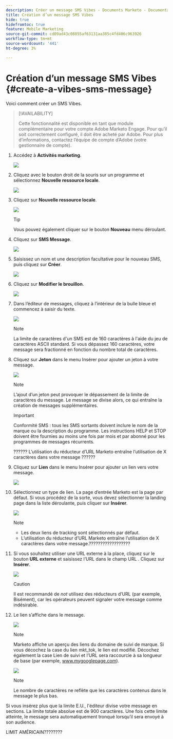 ```yaml
---
description: Créer un message SMS Vibes - Documents Marketo - Documentation du produit
title: Création d’un message SMS Vibes
hide: true
hidefromtoc: true
feature: Mobile Marketing
source-git-commit: cd09ad43c08855af63131aa385c4fd406c963926
workflow-type: tm+mt
source-wordcount: '441'
ht-degree: 3%

---
```


# Création d’un message SMS Vibes {#create-a-vibes-sms-message}

Voici comment créer un SMS Vibes.

>[!AVAILABILITY]
>
>Cette fonctionnalité est disponible en tant que module complémentaire pour votre compte Adobe Marketo Engage. Pour qu’il soit correctement configuré, il doit être acheté par Adobe. Pour plus d’informations, contactez l’équipe de compte d’Adobe (votre gestionnaire de compte).

1. Accédez à **Activités marketing**.

   ![](assets/mobile-right-click-hand.jpg)

1. Cliquez avec le bouton droit de la souris sur un programme et sélectionnez **Nouvelle ressource locale**.

   ![](assets/mobile-right-click-hand.jpg)

1. Cliquez sur **Nouvelle ressource locale**.

   ![](assets/new-local-asset-hand.jpg)

   >[!TIP]
   >
   >Vous pouvez également cliquer sur le bouton **Nouveau** menu déroulant.

1. Cliquez sur **SMS Message**.

   ![](assets/new-local-asset-selection-hand.jpg)

1. Saisissez un nom et une description facultative pour le nouveau SMS, puis cliquez sur **Créer**.

   ![](assets/new-sms-message-offer-ends-soon-hands.jpg)

1. Cliquez sur **Modifier le brouillon**.

   ![](assets/edit-draft-hand.jpg)

1. Dans l’éditeur de messages, cliquez à l’intérieur de la bulle bleue et commencez à saisir du texte.

   ![](assets/message-text-pencil.jpg)

   >[!NOTE]
   >
   >La limite de caractères d&#39;un SMS est de 160 caractères à l&#39;aide du jeu de caractères ASCII standard. Si vous dépassez 160 caractères, votre message sera fractionné en fonction du nombre total de caractères.

1. Cliquez sur **Jeton** dans le menu Insérer pour ajouter un jeton à votre message.

   ![](assets/add-token-real-hand.jpg)

   >[!NOTE]
   >
   >L’ajout d’un jeton peut provoquer le dépassement de la limite de caractères du message. Le message se divise alors, ce qui entraîne la création de messages supplémentaires.

   >[!IMPORTANT]
   >
   >Conformité SMS : tous les SMS sortants doivent inclure le nom de la marque ou la description du programme. Les instructions HELP et STOP doivent être fournies au moins une fois par mois et par abonné pour les programmes de messages récurrents.

   ?????? L’utilisation du réducteur d’URL Marketo entraîne l’utilisation de X caractères dans votre message ??????

1. Cliquez sur **Lien** dans le menu Insérer pour ajouter un lien vers votre message.

   ![](assets/full-message-link-hand.jpg)

1. Sélectionnez un type de lien. La page d’entrée Marketo est la page par défaut. Si vous procédez de la sorte, vous devez sélectionner la landing page dans la liste déroulante, puis cliquer sur **Insérer**.

   ![](assets/insert-link-real-hands.jpg)

   >[!NOTE]
   >
   >* Les deux liens de tracking sont sélectionnés par défaut.
   >* L’utilisation du réducteur d’URL Marketo entraîne l’utilisation de X caractères dans votre message.??????????????????

1. Si vous souhaitez utiliser une URL externe à la place, cliquez sur le bouton **URL externe** et saisissez l’URL dans le champ URL . Cliquez sur **Insérer**.

   ![](assets/insert-link-url-hands.jpg)

   >[!CAUTION]
   >
   >Il est recommandé de _not_ utilisez des réducteurs d’URL (par exemple, Bisément), car les opérateurs peuvent signaler votre message comme indésirable.

1. Le lien s’affiche dans le message.

   ![](assets/link-added.jpg)

   >[!NOTE]
   >
   >Marketo affiche un aperçu des liens du domaine de suivi de marque. Si vous décochez la case du lien mkt_tok, le lien est modifié. Décochez également la case Lien de suivi et l’URL sera raccourcie à sa longueur de base (par exemple, www.mygooglepage.com).

   ![](assets/image2016-7-27-16-3a20-3a16.png)

   >[!NOTE]
   >
   >Le nombre de caractères ne reflète que les caractères contenus dans le message le plus bas.

Si vous insérez plus que la limite E.U., l&#39;éditeur divise votre message en sections. La limite totale absolue est de 900 caractères. Une fois cette limite atteinte, le message sera automatiquement tronqué lorsqu’il sera envoyé à son audience.

LIMIT AMÉRICAIN????????

